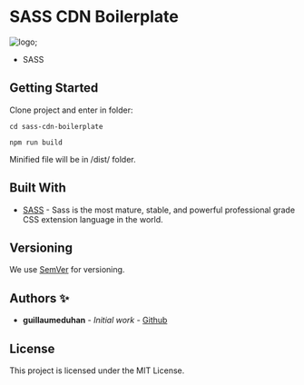 # SASS CDN Boilerplate

![logo](https://repository-images.githubusercontent.com/254053979/cb870b80-7993-11ea-8350-b5c3b4e9bbce);

- SASS

## Getting Started

Clone project and enter in folder:

```
cd sass-cdn-boilerplate
```
```
npm run build
```

Minified file will be in /dist/ folder.

## Built With

- [SASS](https://sass-lang.com/) - Sass is the most mature, stable, and powerful professional grade CSS extension language in the world.

## Versioning

We use [SemVer](http://semver.org/) for versioning.

## Authors ✨

- **guillaumeduhan** - _Initial work_ - [Github](https://github.com/guillaumeduhan)

## License

This project is licensed under the MIT License.
